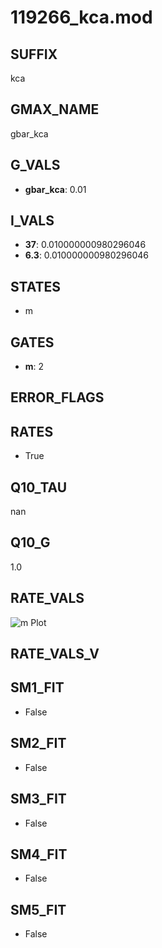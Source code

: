 # 119266_kca.mod

## SUFFIX

kca

## GMAX_NAME

gbar_kca

## G_VALS

- **gbar_kca**: 0.01

## I_VALS

- **37**: 0.010000000980296046
- **6.3**: 0.010000000980296046

## STATES

- m

## GATES

- **m**: 2

## ERROR_FLAGS


## RATES

- True

## Q10_TAU

nan

## Q10_G

1.0

## RATE_VALS

![m Plot](/Users/pbozelos/Dropbox/icg-Chai-Panos/supermodels/output_markdown_files/KCa/119266_kca.mod/images/m.png)

## RATE_VALS_V

## SM1_FIT

- False

## SM2_FIT

- False

## SM3_FIT

- False

## SM4_FIT

- False

## SM5_FIT

- False

